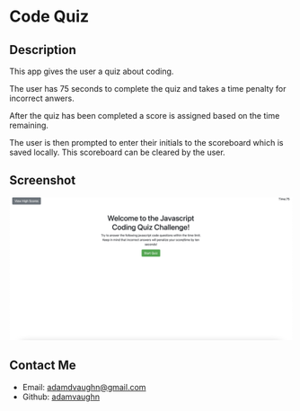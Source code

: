 # Code Quiz

## Description
This app gives the user a quiz about coding.

The user has 75 seconds to complete the quiz and takes a time penalty for incorrect anwers.

After the quiz has been completed a score is assigned based on the time remaining.

The user is then prompted to enter their initials to the scoreboard which is saved locally. This scoreboard can be cleared by the user.

## Screenshot 
<img src="assets/img/screenshot.png">

## Contact Me
- Email: adamdvaughn@gmail.com
- Github: [adamvaughn](https://github.com/adamvaughn)